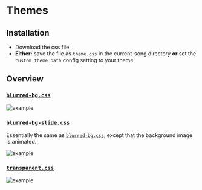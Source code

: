 # Themes

## Installation

- Download the css file
- **Either:** save the file as `theme.css` in the current-song directory **or** set the `custom_theme_path` config
  setting to your theme.

## Overview

### [`blurred-bg.css`](blurred-bg.css)

![example](https://i.imgur.com/cWXBunf.png)

### [`blurred-bg-slide.css`](blurred-bg-slide.css)

Essentially the same as [`blurred-bg.css`](blurred-bg.css), except that the background image is animated.

![example](https://i.imgur.com/cWXBunf.png)

### [`transparent.css`](transparent.css)

![example](https://i.imgur.com/QdbJGoB.png)
